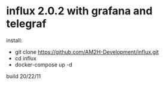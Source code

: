 # influx 2.0.2 with grafana and telegraf
install:
* git clone https://github.com/AM2H-Development/influx.git
* cd influx
* docker-compose up -d

build 20/22/11
